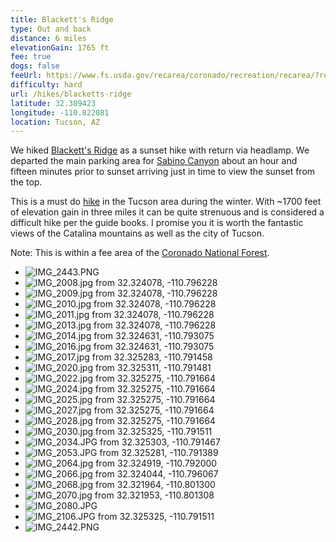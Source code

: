 ```yaml
---
title: Blackett's Ridge
type: Out and back
distance: 6 miles
elevationGain: 1765 ft
fee: true
dogs: false
feeUrl: https://www.fs.usda.gov/recarea/coronado/recreation/recarea/?recid=80532
difficulty: hard
url: /hikes/blacketts-ridge
latitude: 32.309423
longitude: -110.822081
location: Tucson, AZ
---
```


We hiked [Blackett's Ridge](https://www.alltrails.com/trail/us/arizona/blacketts-ridge-trail) as a sunset hike with return via headlamp. We departed the main parking area for [Sabino Canyon](https://www.fs.usda.gov/recarea/coronado/recarea/?recid=80532) about an hour and fifteen minutes prior to sunset arriving just in time to view the sunset from the top.

This is a must do [hike](https://www.arizonahighways.com/explore/hiking/blacketts-ridge-trail) in the Tucson area during the winter. With ~1700 feet of elevation gain in three miles it can be quite strenuous and is considered a difficult hike per the guide books. I promise you it is worth the fantastic views of the Catalina mountains as well as the city of Tucson.

Note: This is within a fee area of the [Coronado National Forest](https://www.fs.usda.gov/recarea/coronado/recarea/?recid=80532).

<wb-map></wb-map>

- ![IMG_2443.PNG](https://imagedelivery.net/jUwSKjsiLWz8U8lfkVW6uQ/ab83f9c3-c701-4fa5-cfeb-a6f877994700/330width)
- ![IMG_2008.jpg from 32.324078, -110.796228](https://imagedelivery.net/jUwSKjsiLWz8U8lfkVW6uQ/d9511057-c4f5-4540-53a5-ad69b1abfc00/330width)
- ![IMG_2009.jpg from 32.324078, -110.796228](https://imagedelivery.net/jUwSKjsiLWz8U8lfkVW6uQ/51c0eca0-d593-4b08-970a-17e8b3ec0700/330width)
- ![IMG_2010.jpg from 32.324078, -110.796228](https://imagedelivery.net/jUwSKjsiLWz8U8lfkVW6uQ/5778f5dc-ea49-4edf-fa4a-7a4306a09200/330width)
- ![IMG_2011.jpg from 32.324078, -110.796228](https://imagedelivery.net/jUwSKjsiLWz8U8lfkVW6uQ/d2e16369-9602-408b-6d3e-0f83310dad00/330width)
- ![IMG_2013.jpg from 32.324078, -110.796228](https://imagedelivery.net/jUwSKjsiLWz8U8lfkVW6uQ/fa0f2c68-9fa9-43e8-1315-7ca83292af00/330width)
- ![IMG_2014.jpg from 32.324631, -110.793075](https://imagedelivery.net/jUwSKjsiLWz8U8lfkVW6uQ/d3596af7-515f-4f8c-5705-fd226b0c1c00/330width)
- ![IMG_2016.jpg from 32.324631, -110.793075](https://imagedelivery.net/jUwSKjsiLWz8U8lfkVW6uQ/a1be0718-1e98-4253-b367-3656fa633c00/330width)
- ![IMG_2017.jpg from 32.325283, -110.791458](https://imagedelivery.net/jUwSKjsiLWz8U8lfkVW6uQ/c25f1bf8-7a99-4b71-7d0c-9f138613c800/330width)
- ![IMG_2020.jpg from 32.325311, -110.791481](https://imagedelivery.net/jUwSKjsiLWz8U8lfkVW6uQ/dacef11e-5ae7-435f-82dd-fdefd1ced900/330width)
- ![IMG_2022.jpg from 32.325275, -110.791664](https://imagedelivery.net/jUwSKjsiLWz8U8lfkVW6uQ/1be6c2bb-9f59-49fd-0085-3b902896b200/330width)
- ![IMG_2024.jpg from 32.325275, -110.791664](https://imagedelivery.net/jUwSKjsiLWz8U8lfkVW6uQ/036a5034-e947-4709-224e-e92bf94a6800/330width)
- ![IMG_2025.jpg from 32.325275, -110.791664](https://imagedelivery.net/jUwSKjsiLWz8U8lfkVW6uQ/00df5091-c9a6-48a6-5188-9329ea886500/330width)
- ![IMG_2027.jpg from 32.325275, -110.791664](https://imagedelivery.net/jUwSKjsiLWz8U8lfkVW6uQ/4e7db857-f392-441c-5c24-188b688f6800/330width)
- ![IMG_2028.jpg from 32.325275, -110.791664](https://imagedelivery.net/jUwSKjsiLWz8U8lfkVW6uQ/05cb2ad7-d0cd-40ef-ea0c-6e30124af700/330width)
- ![IMG_2030.jpg from 32.325325, -110.791511](https://imagedelivery.net/jUwSKjsiLWz8U8lfkVW6uQ/7b16c8a7-1fbd-44bd-ac56-70376869d400/330width)
- ![IMG_2034.JPG from 32.325303, -110.791467](https://imagedelivery.net/jUwSKjsiLWz8U8lfkVW6uQ/76895535-086c-496c-d5c8-641ea5dc9500/330width)
- ![IMG_2053.JPG from 32.325281, -110.791389](https://imagedelivery.net/jUwSKjsiLWz8U8lfkVW6uQ/b5f140ee-434f-423f-a8bf-018ef61a4a00/330width)
- ![IMG_2064.jpg from 32.324919, -110.792000](https://imagedelivery.net/jUwSKjsiLWz8U8lfkVW6uQ/0cb7cd29-bef7-4bf5-c245-9f2cf99c2600/330width)
- ![IMG_2066.jpg from 32.324044, -110.796067](https://imagedelivery.net/jUwSKjsiLWz8U8lfkVW6uQ/c229639c-e5ae-4674-96b0-b8f7b5968c00/330width)
- ![IMG_2068.jpg from 32.321964, -110.801300](https://imagedelivery.net/jUwSKjsiLWz8U8lfkVW6uQ/6e190b3f-cc72-4c58-c013-7443c8bc1900/330width)
- ![IMG_2070.jpg from 32.321953, -110.801308](https://imagedelivery.net/jUwSKjsiLWz8U8lfkVW6uQ/86bc8a33-c138-4330-1706-317693ae3900/330width)
- ![IMG_2080.JPG](https://imagedelivery.net/jUwSKjsiLWz8U8lfkVW6uQ/8e876bc1-79ce-4362-5aa1-a481dde96700/330width)
- ![IMG_2106.JPG from 32.325325, -110.791511](https://imagedelivery.net/jUwSKjsiLWz8U8lfkVW6uQ/8cf74243-d7cb-4f28-761b-7baf2861c800/330width)
- ![IMG_2442.PNG](https://imagedelivery.net/jUwSKjsiLWz8U8lfkVW6uQ/cc996e50-2dfa-4ac0-62ea-902997669a00/330width)
